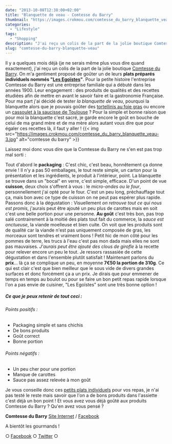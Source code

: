 ```yaml
---
date: "2013-10-08T12:38:00+02:00"
title: "Blanquette de veau - Comtesse du Barry"
thumbnail: "https://images.crokmou.com/comtesse_du_barry_blanquette_veau.jpg"
categories:
  - "Lifestyle"
tags:
  - "Shopping"
description: "J'ai reçu un colis de la part de la jolie boutique Comtesse du Barry, on m'a proposé de goûter un de leurs plats préparés individuels nommés \"Les Egoïstes\"."
slug: "comtesse-du-barry-blanquette-veau"
---
```


Il y a quelques mois déjà (je ne serais même plus vous dire quand exactement), j'ai reçu un colis de la part de la jolie boutique [Comtesse du Barry](http://www.comtessedubarry.com/). On m'a gentiment proposé de goûter un de leurs **plats préparés individuels nommés "[Les Egoïstes](http://www.comtessedubarry.com/les-egoistes-plats-individuels.html)"**. Pour la petite histoire l'entreprise Comtesse du Barry est une entreprise familiale qui a débuté dans les années 1900\. Leur engagement : des produits de qualités et des recettes étudiées afin de mettre en avant le savoir faire et la gastronomie Française. Pour ma part j'ai décidé de tester _la blanquette de veau_, pourquoi la blanquette alors que je pouvais goûter des [tortellinis au foie gras](http://www.comtessedubarry.com/tortellini-sauce-au-foie-gras-de-canard-4.html) ou encore un [cassoulet à la saucisse de Toulouse](http://www.comtessedubarry.com/cassoulet-gimontois-a-la-saucisse-de-toulouse-grillee-3.html) ? Pour la simple et bonne raison que pour moi la blanquette c'est sacré, je garde encore le goût en bouche de celui de ma grand mère et de ma mère alors autant vous dire que pour égaler ces recettes là, il faut y aller ! {{< img src="https://images.crokmou.com/comtesse_du_barry_blanquette_veau-3.jpg" alt="comtesse du barry" >}}

Laissez moi donc vous dire que la Comtesse du Barry ne s'en est pas trop mal sorti :

Tout d'abord le **packaging** : C'est chic, c'est beau, honnêtement ça donne envie ! Il n'y a pas 50 emballages, le tout reste simple, un carton pour la présentation et les ingrédients, le produit à l'intérieur, point. La blanquette se trouve dans un "bocal" en verre, c'est simple, efficace. D'un point de vue **cuisson**, deux choix s'offrent à vous : le _micro-ondes ou le four_, personnellement j'ai opté pour le four. C'est un peu long, préchauffage tout ça, mais bon avec ce type de cuisson on ne peut pas espérer plus rapide. Passons donc à la dégustation : Visuellement _on retrouve tout ce qui nous est promis_, j'aurais peut être ajouté un peu plus de carottes mais en soit c'est une belle portion pour une personne. **Au goût** c'est très bon, pas trop salé contrairement à la moitié des plats tout fait du commerce, la _sauce est onctueuse_, la viande moelleuse et bien cuite. On voit que les produits sont de qualité car la viande n'est pas uniquement composée de gras, les morceaux sont tendres et vraiment bons ! Petit hic de mon côté pour les pommes de terre, les trucs à l'eau c'est pas mon dada mais elles ne sont pas mauvaises. _J'aurais peut être ajouté des clous de girofle_ à la recette pour relever encore un peu le tout. Je ressors rassasiée de cette dégustation et dans l'ensemble plutôt satisfait ! Maintenant parlons du **prix**... là ça se complique un peu, en moyenne **7€50 la portion de 310g**. Ce qui est clair c'est que bien meilleur que le sous vide de divers grandes surfaces et donc forcément ça a un prix. Je dirais que pour emmener de temps en temps au boulot ou pour se faire un bon petit repas rapide lorsque l'on a pas envie de cuisiner, "Les Egoïstes" sont une très bonne option !

##### Ce que je peux retenir de tout ceci :

###### Points positifs :

*   Packaging simple et sans chichis
*   De bons produits
*   Goût correct
*   Bonne portion

###### Points négatifs :

*   Un peu cher pour une portion
*   Manque de carottes
*   Sauce pas assez relevée à mon goût

Je vous conseille donc ces [petits plats individuels](http://www.comtessedubarry.com/les-egoistes-plats-individuels.html) pour vos repas, je n'ai pas testé le reste mais savoir que l'on a de bons produits dans l'assiette c'est déjà un bon point ! Et vous avez vous déjà goûté aux produits Comtesse du Barry ? Qu'en avez vous pensé ?

**Comtesse du Barry** [Site Internet](http://www.comtessedubarry.com/) / [Facebook](https://www.facebook.com/ComtesseduBarry)

A bientôt les gourmands !

○ [Facebook](https://www.facebook.com/crokmou.blog) ○ [Twitter](https://twitter.com/Crokmou) ○